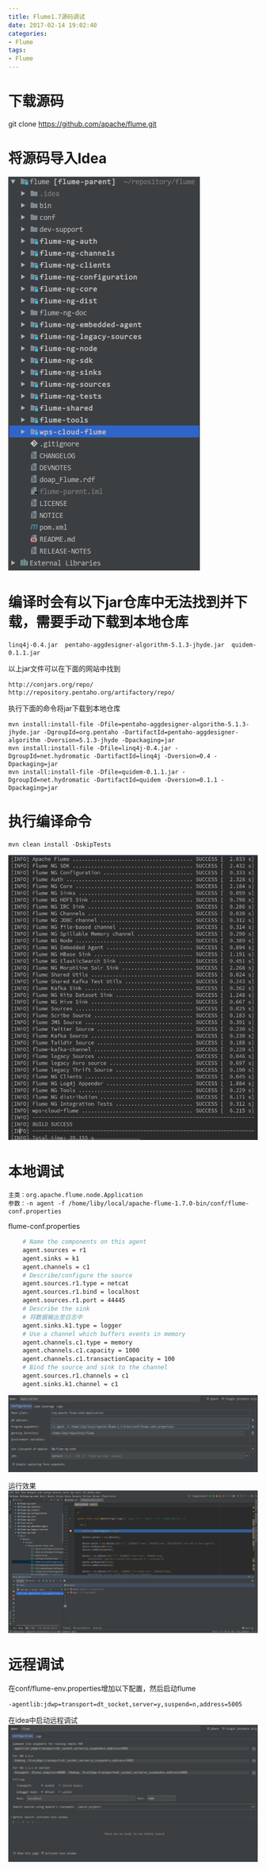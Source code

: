 ```yaml
---
title: Flume1.7源码调试
date: 2017-02-14 19:02:40
categories:
- Flume
tags:
- Flume
---
```


# 下载源码
git clone https://github.com/apache/flume.git

<!-- more -->

# 将源码导入Idea
![](/images/media/选区_021.png)
# 编译时会有以下jar仓库中无法找到并下载，需要手动下载到本地仓库
```
linq4j-0.4.jar  pentaho-aggdesigner-algorithm-5.1.3-jhyde.jar  quidem-0.1.1.jar
```

以上jar文件可以在下面的网站中找到

```
http://conjars.org/repo/
http://repository.pentaho.org/artifactory/repo/
```

执行下面的命令将jar下载到本地仓库

```
mvn install:install-file -Dfile=pentaho-aggdesigner-algorithm-5.1.3-jhyde.jar -DgroupId=org.pentaho -DartifactId=pentaho-aggdesigner-algorithm -Dversion=5.1.3-jhyde -Dpackaging=jar
mvn install:install-file -Dfile=linq4j-0.4.jar -DgroupId=net.hydromatic -DartifactId=linq4j -Dversion=0.4 -Dpackaging=jar
mvn install:install-file -Dfile=quidem-0.1.1.jar -DgroupId=net.hydromatic -DartifactId=quidem -Dversion=0.1.1 -Dpackaging=jar
```

# 执行编译命令

```
mvn clean install -DskipTests
```

![](/images/media/选区_022.png)

# 本地调试

```
主类：org.apache.flume.node.Application
参数：-n agent -f /home/liby/local/apache-flume-1.7.0-bin/conf/flume-conf.properties
```

flume-conf.properties

```sh
	# Name the components on this agent
	agent.sources = r1
	agent.sinks = k1
	agent.channels = c1
	# Describe/configure the source
	agent.sources.r1.type = netcat
	agent.sources.r1.bind = localhost
	agent.sources.r1.port = 44445
	# Describe the sink
	# 将数据输出至日志中
	agent.sinks.k1.type = logger
	# Use a channel which buffers events in memory
	agent.channels.c1.type = memory
	agent.channels.c1.capacity = 1000
	agent.channels.c1.transactionCapacity = 100
	# Bind the source and sink to the channel
	agent.sources.r1.channels = c1
	agent.sinks.k1.channel = c1
```

![](/images/media/选区_023.png)

运行效果
![](/images/media/选区_024.png)

# 远程调试
在conf/flume-env.properties增加以下配置，然后启动flume

```
-agentlib:jdwp=transport=dt_socket,server=y,suspend=n,address=5005
```
在idea中启动远程调试
![](/images/media/选区_025.png)